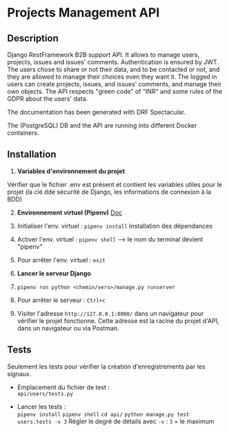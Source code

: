 
# Projects Management API 

## Description 

Django RestFramework B2B support API. 
It allows to manage users, projects, issues and issues' comments. Authentication is ensured by JWT. The users chose to share or not their data, and to be contacted or not, and they are allowed to manage their choices even they want it. 
The logged in users can create projects, issues, and issues' comments, and manage their own objects. 
The API respects "green code" of "INR" and some rules of the GDPR about the users' data. 

The documentation has been generated with DRF Spectacular. 

The (PostgreSQL) DB and the API are running into different Docker containers. 


## Installation 

1. **Variables d'environnement du projet** 

Vérifier que le fichier .env est présent et contient les variables utiles pour le projet (la clé dde sécurité de Django, les informations de connexion à la BDD) 


2. **Environnement virtuel (Pipenv)** 
[Doc](https://pypi.org/project/pipenv/) 

21. Initialiser l'env. virtuel : `pipenv install` 
    Installation des dépendances 
22. Activer l'env. virtuel : `pipenv shell` 
    --> le nom du terminal devient "pipenv" 
23. Pour arrêter l'env. virtuel : `exit` 


3. **Lancer le serveur Django** 

31. `pipenv run python <chemin/vers>/manage.py runserver` 
32. Pour arrêter le serveur : `Ctrl+c` 


4. Visiter l'adresse `http://127.0.0.1:8000/` dans un navigateur pour vérifier le projet fonctionne. 
Cette adresse est la racine du projet d'API, dans un navigateur ou via Postman. 


## Tests 

Seulement les tests pour vérifier la création d'enregistrements par les signaux. 

*  Emplacement du fichier de test :    
`api/users/tests.py`    

*  Lancer les tests :     
`pipenv install` 
`pipenv shell` 
`cd api/` 
`python manage.py test users.tests -v 3` 
Régler le degré de détails avec `-v` : `3` = le maximum    




